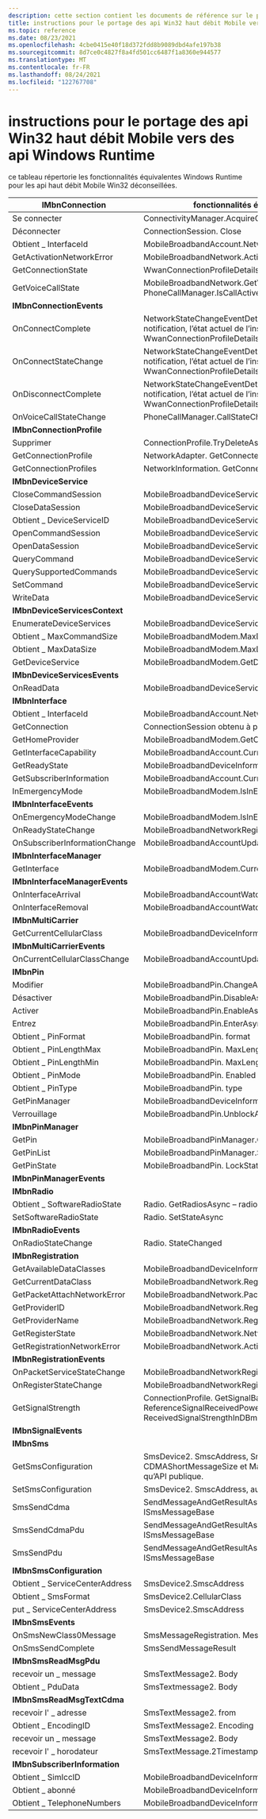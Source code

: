 ```yaml
---
description: cette section contient les documents de référence sur le portage des api Win32 Broadband Mobile déconseillées vers les api Windows Runtime équivalentes.
title: instructions pour le portage des api Win32 haut débit Mobile vers des api Windows Runtime
ms.topic: reference
ms.date: 08/23/2021
ms.openlocfilehash: 4cbe0415e40f18d372fdd8b9089dbd4afe197b38
ms.sourcegitcommit: 8d7ce0c4827f8a4fd501cc6487f1a8360e944577
ms.translationtype: MT
ms.contentlocale: fr-FR
ms.lasthandoff: 08/24/2021
ms.locfileid: "122767708"
---
```

# <a name="guidelines-for-porting-mobile-broadband-win32-apis-to-windows-runtime-apis"></a>instructions pour le portage des api Win32 haut débit Mobile vers des api Windows Runtime

ce tableau répertorie les fonctionnalités équivalentes Windows Runtime pour les api haut débit Mobile Win32 déconseillées.

| **IMbnConnection** |  fonctionnalités équivalentes de Windows Runtime |
| - | - |
| Se connecter | ConnectivityManager.AcquireConnectionAsync |
| Déconnecter | ConnectionSession. Close |
| Obtient \_ InterfaceId | MobileBroadbandAccount.NetworkAccountId |
| GetActivationNetworkError | MobileBroadbandNetwork.ActivationNetworkError |
| GetConnectionState | WwanConnectionProfileDetails.GetNetworkRegistrationState |
| GetVoiceCallState | MobileBroadbandNetwork.GetVoiceCallSupport, PhoneCallManager.IsCallActive |
| **IMbnConnectionEvents** | |
| OnConnectComplete | NetworkStateChangeEventDetails. HasNewWwanRegistrationState – après notification, l’état actuel de l’inscription peut être récupéré à partir de WwanConnectionProfileDetails. GetNetworkRegistrationState. |
| OnConnectStateChange | NetworkStateChangeEventDetails. HasNewWwanRegistrationState – après notification, l’état actuel de l’inscription peut être récupéré à partir de WwanConnectionProfileDetails. GetNetworkRegistrationState. |
| OnDisconnectComplete | NetworkStateChangeEventDetails. HasNewWwanRegistrationState – après notification, l’état actuel de l’inscription peut être récupéré à partir de WwanConnectionProfileDetails. GetNetworkRegistrationState. |
| OnVoiceCallStateChange | PhoneCallManager.CallStateChanged |
| **IMbnConnectionProfile** | |
| Supprimer | ConnectionProfile.TryDeleteAsync |
| GetConnectionProfile | NetworkAdapter. GetConnectedProfileAsync |
| GetConnectionProfiles | NetworkInformation. GetConnectionProfiles |
| **IMbnDeviceService** | |
| CloseCommandSession | MobileBroadbandDeviceServiceCommandSession. CloseSession |
| CloseDataSession | MobileBroadbandDeviceServiceDataSession. CloseSession |
| Obtient \_ DeviceServiceID | MobileBroadbandDeviceService.DeviceServiceId |
| OpenCommandSession | MobileBroadbandDeviceService.OpenCommandSession |
| OpenDataSession | MobileBroadbandDeviceService.OpenDataSession |
| QueryCommand | MobileBroadbandDeviceServiceCommandSession.SendQueryCommandAsync |
| QuerySupportedCommands | MobileBroadbandDeviceService.SupportedCommands |
| SetCommand | MobileBroadbandDeviceServiceCommandSession.SendSetCommandAsync |
| WriteData | MobileBroadbandDeviceServiceDataSession.WriteDataAsync |
| **IMbnDeviceServicesContext** | |
| EnumerateDeviceServices | MobileBroadbandDeviceService.SupportedCommands |
| Obtient \_ MaxCommandSize | MobileBroadbandModem.MaxDeviceServiceCommandSizeInBytes |
| Obtient \_ MaxDataSize | MobileBroadbandModem.MaxDeviceServiceDataSizeInByte |
| GetDeviceService | MobileBroadbandModem.GetDeviceService |
| **IMbnDeviceServicesEvents** | |
| OnReadData | MobileBroadbandDeviceServiceDataSession.DataReceived |
| **IMbnInterface** | |
| Obtient \_ InterfaceId | MobileBroadbandAccount.NetworkAccountId |
| GetConnection | ConnectionSession obtenu à partir de AcquireConnectionAsync |
| GetHomeProvider | MobileBroadbandModem.GetCurrentConfigurationAsync |
| GetInterfaceCapability | MobileBroadbandAccount.CurrentDeviceInformation |
| GetReadyState | MobileBroadbandDeviceInformation.NetworkDeviceStatus |
| GetSubscriberInformation | MobileBroadbandAccount.CurrentDeviceInformation |
| InEmergencyMode | MobileBroadbandModem.IsInEmergencyCallMode |
| **IMbnInterfaceEvents** | |
| OnEmergencyModeChange | MobileBroadbandModem.IsInEmergencyCallModeChanged |
| OnReadyStateChange | MobileBroadbandNetworkRegistrationStateChange |
| OnSubscriberInformationChange | MobileBroadbandAccountUpdatedEventArgs.HasDeviceInformationChanged |
| **IMbnInterfaceManager** | |
| GetInterface | MobileBroadbandModem.CurrentAccount |
| **IMbnInterfaceManagerEvents** | |
| OnInterfaceArrival | MobileBroadbandAccountWatcher.AccountAdded |
| OnInterfaceRemoval | MobileBroadbandAccountWatcher. compte |
| **IMbnMultiCarrier** | |
| GetCurrentCellularClass | MobileBroadbandDeviceInformation.CellularClass |
| **IMbnMultiCarrierEvents** | |
| OnCurrentCellularClassChange | MobileBroadbandAccountUpdatedEventArgs.HasDeviceInformationChanged |
| **IMbnPin** | |
| Modifier | MobileBroadbandPin.ChangeAsync |
| Désactiver | MobileBroadbandPin.DisableAsync |
| Activer | MobileBroadbandPin.EnableAsync |
| Entrez | MobileBroadbandPin.EnterAsync |
| Obtient \_ PinFormat | MobileBroadbandPin. format |
| Obtient \_ PinLengthMax | MobileBroadbandPin. MaxLength |
| Obtient \_ PinLengthMin | MobileBroadbandPin. MaxLength |
| Obtient \_ PinMode | MobileBroadbandPin. Enabled |
| Obtient \_ PinType | MobileBroadbandPin. type |
| GetPinManager | MobileBroadbandDeviceInformation.PinManager |
| Verrouillage | MobileBroadbandPin.UnblockAsync |
| **IMbnPinManager** | |
| GetPin | MobileBroadbandPinManager.GetPin |
| GetPinList | MobileBroadbandPinManager.SupportedPins |
| GetPinState | MobileBroadbandPin. LockState |
| **IMbnPinManagerEvents** | |
| **IMbnRadio** | |
| Obtient \_ SoftwareRadioState | Radio. GetRadiosAsync – radio. State |
| SetSoftwareRadioState | Radio. SetStateAsync |
| **IMbnRadioEvents** | |
| OnRadioStateChange | Radio. StateChanged |
| **IMbnRegistration** | |
| GetAvailableDataClasses | MobileBroadbandDeviceInformation. DataClasses |
| GetCurrentDataClass | MobileBroadbandNetwork.RegisteredDataClass |
| GetPacketAttachNetworkError | MobileBroadbandNetwork.PacketAttachNetworkError |
| GetProviderID | MobileBroadbandNetwork.RegisteredProviderId |
| GetProviderName | MobileBroadbandNetwork.RegisteredProviderName |
| GetRegisterState | MobileBroadbandNetwork.NetworkRegistrationState |
| GetRegistrationNetworkError | MobileBroadbandNetwork.ActivationNetworkError |
| **IMbnRegistrationEvents** | |
| OnPacketServiceStateChange | MobileBroadbandNetworkRegistrationStateChange |
| OnRegisterStateChange | MobileBroadbandNetworkRegistrationStateChange |
| GetSignalStrength | ConnectionProfile. GetSignalBar/MobileBroadbandCellLte. ReferenceSignalReceivedPowerInDBm/MobileBroadbandCellGsm. ReceivedSignalStrengthInDBm |
| **IMbnSignalEvents** | |
| **IMbnSms** | |
| GetSmsConfiguration | SmsDevice2. SmscAddress, SmsDevice2. CellularClass, None pour CDMAShortMessageSize et MaxMessageIndex, qui n’est pas requis en tant qu’API publique. |
| SetSmsConfiguration | SmsDevice2. SmscAddress, aucun autre paramètre n’est pris en charge |
| SmsSendCdma | SendMessageAndGetResultAsync à l’aide de CellularClass dans ISmsMessageBase |
| SmsSendCdmaPdu | SendMessageAndGetResultAsync utilisant MessageType et CellularClass dans ISmsMessageBase |
| SmsSendPdu | SendMessageAndGetResultAsync utilisant MessageType dans ISmsMessageBase |
| **IMbnSmsConfiguration** | |
| Obtient \_ ServiceCenterAddress | SmsDevice2.SmscAddress |
| Obtient \_ SmsFormat | SmsDevice2.CellularClass |
| put \_ ServiceCenterAddress | SmsDevice2.SmscAddress |
| **IMbnSmsEvents** | |
| OnSmsNewClass0Message | SmsMessageRegistration. MessageReceived |
| OnSmsSendComplete | SmsSendMessageResult |
| **IMbnSmsReadMsgPdu** | |
| recevoir un \_ message | SmsTextMessage2. Body |
| Obtient \_ PduData | SmsTextmessage2. Body |
| **IMbnSmsReadMsgTextCdma** | |
| recevoir l' \_ adresse | SmsTextMessage2. from |
| Obtient \_ EncodingID | SmsTextMessage2. Encoding |
| recevoir un \_ message | SmsTextMessage2. Body |
| recevoir l' \_ horodateur | SmsTextMessage.2Timestamp |
| **IMbnSubscriberInformation** | |
| Obtient \_ SimIccID | MobileBroadbandDeviceInformation.SimIccId |
| Obtient \_ abonné | MobileBroadbandDeviceInformation. abonné |
| Obtient \_ TelephoneNumbers | MobileBroadbandDeviceInformation.TelephoneNumbers |

